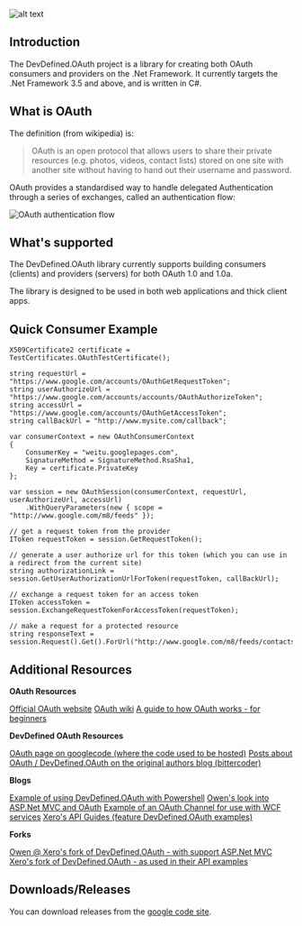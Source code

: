 ![alt text][1]

Introduction
------------

The DevDefined.OAuth project is a library for creating both OAuth consumers and providers on the .Net Framework.  It currently targets the .Net Framework 3.5 and above, and is written in C#.

What is OAuth
-------------

The definition (from wikipedia) is:

> OAuth is an open protocol that allows users to share their private resources (e.g. photos, videos, contact lists) stored on one site with another site without having to hand out their username and password.

OAuth provides a standardised way to handle delegated Authentication through a series of exchanges, called an authentication flow:

![OAuth authentication flow][2]


What's supported
----------------

The DevDefined.OAuth library currently supports building consumers (clients) and providers (servers) for both OAuth 1.0 and 1.0a.

The library is designed to be used in both web applications and thick client apps.

Quick Consumer Example
----------------------

    X509Certificate2 certificate = TestCertificates.OAuthTestCertificate();
    
    string requestUrl = "https://www.google.com/accounts/OAuthGetRequestToken";
    string userAuthorizeUrl = "https://www.google.com/accounts/accounts/OAuthAuthorizeToken";
    string accessUrl = "https://www.google.com/accounts/OAuthGetAccessToken";
    string callBackUrl = "http://www.mysite.com/callback";
    
    var consumerContext = new OAuthConsumerContext
    {
    	ConsumerKey = "weitu.googlepages.com",
    	SignatureMethod = SignatureMethod.RsaSha1,
    	Key = certificate.PrivateKey
    };
    
    var session = new OAuthSession(consumerContext, requestUrl, userAuthorizeUrl, accessUrl)
    	.WithQueryParameters(new { scope = "http://www.google.com/m8/feeds" });
    
    // get a request token from the provider
    IToken requestToken = session.GetRequestToken();
    
    // generate a user authorize url for this token (which you can use in a redirect from the current site)
    string authorizationLink = session.GetUserAuthorizationUrlForToken(requestToken, callBackUrl);
    
    // exchange a request token for an access token
    IToken accessToken = session.ExchangeRequestTokenForAccessToken(requestToken);
    
    // make a request for a protected resource
    string responseText = session.Request().Get().ForUrl("http://www.google.com/m8/feeds/contacts/default/base").ToString();
    
Additional Resources
--------------------

**OAuth Resources**

[Official OAuth website][3]
[OAuth wiki][4]
[A guide to how OAuth works - for beginners][5]

**DevDefined OAuth Resources**

[OAuth page on googlecode (where the code used to be hosted)][6]
[Posts about OAuth / DevDefined.OAuth on the original authors blog (bittercoder)][7]

**Blogs**

[Example of using DevDefined.OAuth with Powershell][8]
[Owen's look into ASP.Net MVC and OAuth][9]
[Example of an OAuth Channel for use with WCF services][10]
[Xero's API Guides (feature DevDefined.OAuth examples)][11]

**Forks**

[Owen @ Xero's fork of DevDefined.OAuth - with support ASP.Net MVC][12]
[Xero's fork of DevDefined.OAuth - as used in their API examples][13]


Downloads/Releases
------------------

You can download releases from the [google code site][14].


  [1]: http://github.com/bittercoder/DevDefined.OAuth/raw/master/Artifacts/DevDefinedOAuthTitle.png
  [2]: http://github.com/bittercoder/DevDefined.OAuth/raw/master/artifacts/Oauth_diagram.png
  [3]: http://www.oauth.net/
  [4]: http://wiki.oauth.net/
  [5]: http://dotnetkicks.com/webservices/OAuth_for_Beginners
  [6]: http://code.google.com/p/devdefined-tools/wiki/OAuth
  [7]: http://blog.bittercoder.com/CategoryView,category,OAuth.aspx
  [8]: http://www.leporelo.eu/blog.aspx?id=how-to-use-oauth-to-connect-to-twitter-in-powershell
  [9]: http://bgeek.net/blog/2009/3/3/oauth-mvcnet-revisited.html
  [10]: http://weblogs.asp.net/cibrax/archive/2008/11/14/oauth-channel-for-wcf-restful-services.aspx
  [11]: http://blog.xero.com/developer/api-guides/
  [12]: http://github.com/buildmaster/oauth-mvc.net/
  [13]: http://github.com/XeroAPI
  [14]: http://code.google.com/p/devdefined-tools/downloads/list